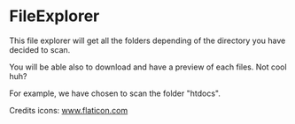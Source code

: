 # FileExplorer

This file explorer will get all the folders depending of the directory you have decided to scan.

You will be able also to download and have a preview of each files. Not cool huh?

For example, we have chosen to scan the folder "htdocs".

Credits icons: www.flaticon.com
